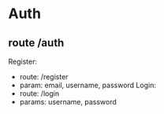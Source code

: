 # Auth
## route /auth

Register: 
- route: /register
- param: email, username, password
Login: 
- route: /login
- params: username, password